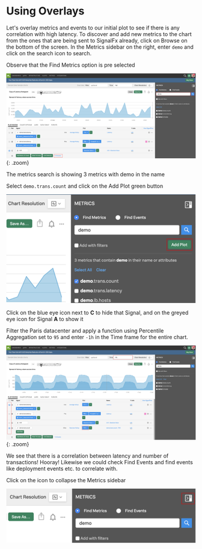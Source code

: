 # Using Overlays

Let's overlay metrics and events to our initial plot to see if there is any correlation with high latency. To discover and add new metrics to the chart from the ones that are being sent to SignalFx already, click on Browse on the bottom of the screen. In the Metrics sidebar on the right, enter `demo` and click on the search icon to search.

Observe that the Find Metrics option is pre selected

![Find metrics](../images/module1/M1-l1-25.png){: .zoom}

The metrics search is showing 3 metrics with demo in the name

Select `demo.trans.count` and click on the Add Plot green button

![Add Plot](../images/module1/M1-l1-26.png)

Click on the blue eye icon next to **C** to hide that Signal, and on the greyed eye icon for Signal **A** to show it

Filter the Paris datacenter and apply a function using Percentile Aggregation set to `95` and enter `-1h` in the Time frame for the entire chart.

![Aggregation](../images/module1/M1-l1-27.png){: .zoom}

We see that there is a correlation between latency and number of transactions! Hooray!
Likewise we could check Find Events and find events like deployment events etc. to correlate with.

Click on the icon to collapse the Metrics sidebar

![Collapse Sidebar](../images/module1/M1-l1-28.png)
